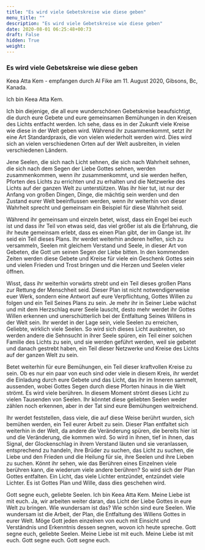 ```yaml
---
title: "Es wird viele Gebetskreise wie diese geben"
menu_title: ""
description: "Es wird viele Gebetskreise wie diese geben"
date: 2020-08-01 06:25:48+00:73
draft: False
hidden: True
weight:
---
```

### Es wird viele Gebetskreise wie diese geben

Keea Atta Kem - empfangen durch Al Fike am 11. August 2020, Gibsons, Bc, Kanada.

Ich bin Keea Atta Kem.

Ich bin diejenige, die all eure wunderschönen Gebetskreise beaufsichtigt, die durch eure Gebete und eure gemeinsamen Bemühungen in den Kreisen des Lichts entfacht werden. Ich sehe, dass es in der Zukunft viele Kreise wie diese in der Welt geben wird. Während ihr zusammenkommt, setzt ihr eine Art Standardpraxis, die von vielen wiederholt werden wird. Dies wird sich an vielen verschiedenen Orten auf der Welt ausbreiten, in vielen verschiedenen Ländern.

Jene Seelen, die sich nach Licht sehnen, die sich nach Wahrheit sehnen, die sich nach dem Segen der Liebe Gottes sehnen, werden zusammenkommen, wenn ihr zusammenkommt, und sie werden helfen, Pforten des Lichts zu errichten und zu erhalten und die Netzwerke des Lichts auf der ganzen Welt zu unterstützen. Was ihr hier tut, ist nur der Anfang von großen Dingen, Dinge, die mächtig sein werden und den Zustand eurer Welt beeinflussen werden, wenn ihr weiterhin von dieser Wahrheit sprecht und gemeinsam ein Beispiel für diese Wahrheit seid.

Während ihr gemeinsam und einzeln betet, wisst, dass ein Engel bei euch ist und dass ihr Teil von etwas seid, das viel größer ist als die Erfahrung, die ihr heute gemeinsam erlebt, dass es einen Plan gibt, der im Gange ist. Ihr seid ein Teil dieses Plans. Ihr werdet weiterhin anderen helfen, sich zu versammeln, Seelen mit gleichem Verstand und Seele, in dieser Art von Gebeten, die Gott um seinen Segen der Liebe bitten. In den kommenden Zeiten werden diese Gebete und Kreise für viele ein Geschenk Gottes sein und vielen Frieden und Trost bringen und die Herzen und Seelen vieler öffnen.

Wisst, dass ihr weiterhin vorwärts strebt und ein Teil dieses großen Plans zur Rettung der Menschheit seid. Dieser Plan ist nicht notwendigerweise euer Werk, sondern eine Antwort auf eure Verpflichtung, Gottes Willen zu folgen und ein Teil Seines Plans zu sein. Je mehr ihr in Seiner Liebe wächst und mit dem Herzschlag eurer Seele lauscht, desto mehr werdet ihr Gottes Willen erkennen und unerschütterlich bei der Entfaltung Seines Willens in der Welt sein. Ihr werdet in der Lage sein, viele Seelen zu erreichen, Geliebte, wirklich viele Seelen. So wird sich dieses Licht ausbreiten, so werden andere die Sehnsucht in ihrer Seele spüren, ein Teil einer solchen Familie des Lichts zu sein, und sie werden geführt werden, weil sie gebetet und danach gestrebt haben, ein Teil dieser Netzwerke und Kreise des Lichts auf der ganzen Welt zu sein.

Betet weiterhin für eure Bemühungen, ein Teil dieser kraftvollen Kreise zu sein. Ob es nur ein paar von euch sind oder viele in diesem Kreis, ihr werdet die Einladung durch eure Gebete und das Licht, das ihr im Inneren sammelt, aussenden, wobei Gottes Segen durch diese Pforten hinaus in die Welt strömt. Es wird viele berühren. In diesem Moment strömt dieses Licht zu vielen Tausenden von Seelen. Ihr könntet diese geliebten Seelen weder zählen noch erkennen, aber in der Tat sind eure Bemühungen weitreichend.

Ihr werdet feststellen, dass viele, die auf diese Weise berührt wurden, sich bemühen werden, ein Teil eurer Arbeit zu sein. Dieser Plan entfaltet sich weiterhin in der Welt, da andere die Veränderung spüren, die bereits hier ist und die Veränderung, die kommen wird. So wird in ihnen, tief in ihnen, das Signal, der Glockenschlag in ihrem Verstand läuten und sie veranlassen, entsprechend zu handeln, ihre Brüder zu suchen, das Licht zu suchen, die Liebe und den Frieden und die Heilung für sie, ihre Seelen und ihre Lieben zu suchen. Könnt ihr sehen, wie das Berühren eines Einzelnen viele berühren kann, die wiederum viele andere berühren? So wird sich der Plan Gottes entfalten. Ein Licht, das viele Lichter entzündet, entzündet viele Lichter. Es ist Gottes Plan und Wille, dass dies geschehen wird.

Gott segne euch, geliebte Seelen. Ich bin Keea Atta Kem. Meine Liebe ist mit euch. Ja, wir arbeiten weiter daran, das Licht der Liebe Gottes in eure Welt zu bringen. Wie wundersam ist das? Wie schön sind eure Seelen. Wie wundersam ist die Arbeit, der Plan, die Entfaltung des Willens Gottes in eurer Welt. Möge Gott jeden einzelnen von euch mit Einsicht und Verständnis und Erkenntnis dessen segnen, wovon ich heute spreche. Gott segne euch, geliebte Seelen. Meine Liebe ist mit euch. Meine Liebe ist mit euch. Gott segne euch. Gott segne euch.
